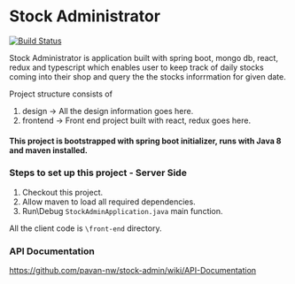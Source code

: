# Stock Administrator
[![Build Status](https://travis-ci.com/pavan-nw/stock-admin.svg?branch=master)](https://travis-ci.com/pavan-nw/stock-admin)

Stock Administrator is application built with spring boot, mongo db, react, redux and typescript which enables user to keep track of daily stocks coming into their shop and query the the stocks inforrmation for given date.

Project structure consists of
1. design -> All the design information goes here.
2. frontend -> Front end project built with react, redux goes here.

#### This project is bootstrapped with spring boot initializer, runs with Java 8 and maven installed.

### Steps to set up this project - Server Side
1. Checkout this project.
3. Allow maven to load all required dependencies.
4. Run\Debug `StockAdminApplication.java` main function.

All the client code is `\front-end` directory.

### API Documentation
https://github.com/pavan-nw/stock-admin/wiki/API-Documentation

